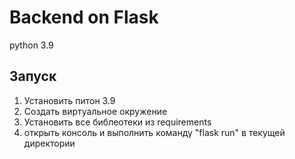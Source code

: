 # Backend on Flask
python 3.9

## Запуск
1. Установить питон 3.9
2. Создать виртуальное окружение
3. Установить все библеотеки из requirements
4. открыть консоль и выполнить команду "flask run" в текущей директории